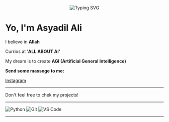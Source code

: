 
<!-- Typing SVG -->
<p align="center">
  <img src="https://readme-typing-svg.demolab.com?size=28&duration=3000&color=FF00FF&center=true&vCenter=true&lines=Dreaming+to+create+AGI!" alt="Typing SVG" />
</p>

# Yo, I'm Asyadil Ali

I believe in **Allah**

Currios at **'ALL ABOUT AI'** 

My dream is to create **AGI (Artificial General Intelligence)**


**Send some massege to me:**

[Instagram](https://instagram.com/as.yadil)

---

Don't feel free to chek my projects!

---
![Python](https://img.shields.io/badge/Python-3776AB?style=flat&logo=python&logoColor=white)
![Git](https://img.shields.io/badge/Git-F05032?style=flat&logo=git&logoColor=white)
![VS Code](https://img.shields.io/badge/VSCode-007ACC?style=flat&logo=visualstudiocode&logoColor=white)

---
